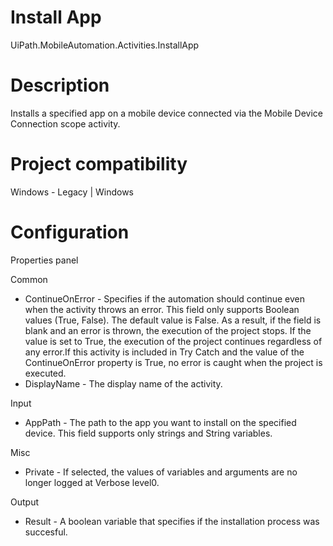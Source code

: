 ﻿# Install App

UiPath.MobileAutomation.Activities.InstallApp

# Description

Installs a specified app on a mobile device connected via the Mobile Device Connection scope activity.

# Project compatibility

Windows - Legacy | Windows

# Configuration

Properties panel

Common

* ContinueOnError - Specifies if the automation should continue even when the activity throws an error. This field only supports Boolean values (True, False). The default value is False. As a result, if the field is blank and an error is thrown, the execution of the project stops. If the value is set to True, the execution of the project continues regardless of any error.If this activity is included in Try Catch and the value of the ContinueOnError property is True, no error is caught when the project is executed.
* DisplayName - The display name of the activity.

Input

* AppPath - The path to the app you want to install on the specified device. This field supports only strings and String variables.

Misc

* Private - If selected, the values of variables and arguments are no longer logged at Verbose level0.

Output

* Result - A boolean variable that specifies if the installation process was succesful.
